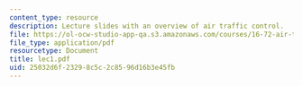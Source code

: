 ```yaml
---
content_type: resource
description: Lecture slides with an overview of air traffic control.
file: https://ol-ocw-studio-app-qa.s3.amazonaws.com/courses/16-72-air-traffic-control-fall-2006/25032d6f23298c5c2c8596d16b3e45fb_lec1.pdf
file_type: application/pdf
resourcetype: Document
title: lec1.pdf
uid: 25032d6f-2329-8c5c-2c85-96d16b3e45fb
---
```

